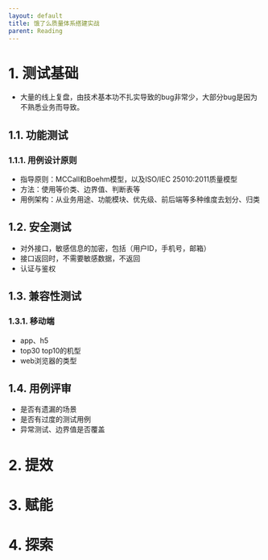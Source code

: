 ```yaml
---
layout: default
title: 饿了么质量体系搭建实战
parent: Reading
---
```


# 1. 测试基础

- 大量的线上复盘，由技术基本功不扎实导致的bug非常少，大部分bug是因为不熟悉业务而导致。

## 1.1. 功能测试

### 1.1.1. 用例设计原则

- 指导原则：MCCall和Boehm模型，以及ISO/IEC 25010:2011质量模型
- 方法：使用等价类、边界值、判断表等
- 用例架构：从业务用途、功能模块、优先级、前后端等多种维度去划分、归类

## 1.2. 安全测试

- 对外接口，敏感信息的加密，包括（用户ID，手机号，邮箱）
- 接口返回时，不需要敏感数据，不返回
- 认证与鉴权

## 1.3. 兼容性测试

### 1.3.1. 移动端

- app、h5
- top30 top10的机型
- web浏览器的类型

## 1.4. 用例评审

- 是否有遗漏的场景
- 是否有过度的测试用例
- 异常测试、边界值是否覆盖

# 2. 提效

# 3. 赋能

# 4. 探索